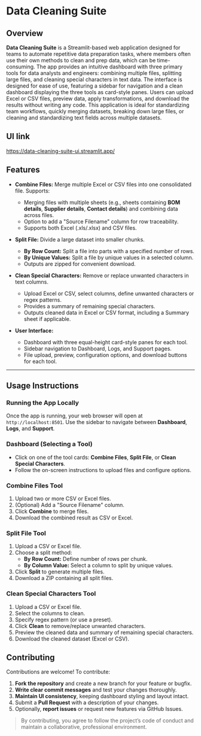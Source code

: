 # Data Cleaning Suite

## Overview
**Data Cleaning Suite** is a Streamlit-based web application designed for teams to automate repetitive data preparation tasks, where members often use their own methods to clean and prep data, which can be time-consuming. The app provides an intuitive dashboard with three primary tools for data analysts and engineers: combining multiple files, splitting large files, and cleaning special characters in text data. The interface is designed for ease of use, featuring a sidebar for navigation and a clean dashboard displaying the three tools as card-style panes. Users can upload Excel or CSV files, preview data, apply transformations, and download the results without writing any code. This application is ideal for standardizing team workflows, quickly merging datasets, breaking down large files, or cleaning and standardizing text fields across multiple datasets.

## UI link
https://data-cleaning-suite-ui.streamlit.app/

## Features
- **Combine Files:** Merge multiple Excel or CSV files into one consolidated file. Supports:
  - Merging files with multiple sheets (e.g., sheets containing **BOM details**, **Supplier details**, **Contact details**) and combining data across files.
  - Option to add a "Source Filename" column for row traceability.
  - Supports both Excel (.xls/.xlsx) and CSV files.

- **Split File:** Divide a large dataset into smaller chunks.
  - **By Row Count:** Split a file into parts with a specified number of rows.
  - **By Unique Values:** Split a file by unique values in a selected column.
  - Outputs are zipped for convenient download.

- **Clean Special Characters:** Remove or replace unwanted characters in text columns.
  - Upload Excel or CSV, select columns, define unwanted characters or regex patterns.
  - Provides a summary of remaining special characters.
  - Outputs cleaned data in Excel or CSV format, including a Summary sheet if applicable.

- **User Interface:**
  - Dashboard with three equal-height card-style panes for each tool.
  - Sidebar navigation to Dashboard, Logs, and Support pages.
  - File upload, preview, configuration options, and download buttons for each tool.

---

## Usage Instructions

### Running the App Locally
Once the app is running, your web browser will open at `http://localhost:8501`. Use the sidebar to navigate between **Dashboard**, **Logs**, and **Support**.

### Dashboard (Selecting a Tool)
- Click on one of the tool cards: **Combine Files**, **Split File**, or **Clean Special Characters**.  
- Follow the on-screen instructions to upload files and configure options.

### Combine Files Tool
1. Upload two or more CSV or Excel files.  
2. (Optional) Add a "Source Filename" column.  
3. Click **Combine** to merge files.  
4. Download the combined result as CSV or Excel.

### Split File Tool
1. Upload a CSV or Excel file.  
2. Choose a split method:
   - **By Row Count:** Define number of rows per chunk.  
   - **By Column Value:** Select a column to split by unique values.  
3. Click **Split** to generate multiple files.  
4. Download a ZIP containing all split files.

### Clean Special Characters Tool
1. Upload a CSV or Excel file.  
2. Select the columns to clean.  
3. Specify regex pattern (or use a preset).  
4. Click **Clean** to remove/replace unwanted characters.  
5. Preview the cleaned data and summary of remaining special characters.  
6. Download the cleaned dataset (Excel or CSV).


## Contributing

Contributions are welcome! To contribute:

1. **Fork the repository** and create a new branch for your feature or bugfix.  
2. **Write clear commit messages** and test your changes thoroughly.  
3. **Maintain UI consistency**, keeping dashboard styling and layout intact.  
4. Submit a **Pull Request** with a description of your changes.  
5. Optionally, **report issues** or request new features via GitHub Issues.  

> By contributing, you agree to follow the project’s code of conduct and maintain a collaborative, professional environment.

